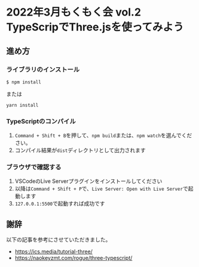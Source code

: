 # 2022年3月もくもく会 vol.2  TypeScripでThree.jsを使ってみよう

## 進め方

### ライブラリのインストール

```
$ npm install
```
または
```
yarn install
```

### TypeScriptのコンパイル
1. `Command + Shift + B`を押して、`npm build`または、`npm watch`を選んでください。
2. コンパイル結果が`dist`ディレクトリとして出力されます

### ブラウザで確認する
1. VSCodeのLive Serverプラグインをインストールしてください
2. 以降は`Command + Shift + P`で、`Live Server: Open with Live Server`で起動します
3. `127.0.0.1:5500`で起動すれば成功です

## 謝辞
以下の記事を参考にさせていただきました。
 - https://ics.media/tutorial-three/
 - https://naokeyzmt.com/rogue/three-typescript/